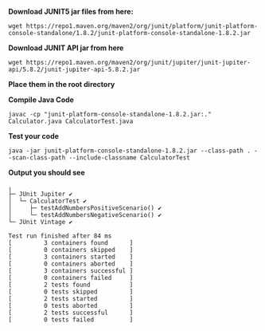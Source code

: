 **Download JUNIT5 jar files from here:**

    wget https://repo1.maven.org/maven2/org/junit/platform/junit-platform-console-standalone/1.8.2/junit-platform-console-standalone-1.8.2.jar


**Download JUNIT API jar from here**

    wget https://repo1.maven.org/maven2/org/junit/jupiter/junit-jupiter-api/5.8.2/junit-jupiter-api-5.8.2.jar

**Place them in the root directory**

**Compile Java Code**

```
javac -cp "junit-platform-console-standalone-1.8.2.jar:." Calculator.java CalculatorTest.java
```

**Test your code**

```
java -jar junit-platform-console-standalone-1.8.2.jar --class-path . --scan-class-path --include-classname CalculatorTest
```

**Output you should see**

```
╷
├─ JUnit Jupiter ✔
│  └─ CalculatorTest ✔
│     ├─ testAddNumbersPositiveScenario() ✔
│     └─ testAddNumbersNegativeScenario() ✔
└─ JUnit Vintage ✔

Test run finished after 84 ms
[         3 containers found      ]
[         0 containers skipped    ]
[         3 containers started    ]
[         0 containers aborted    ]
[         3 containers successful ]
[         0 containers failed     ]
[         2 tests found           ]
[         0 tests skipped         ]
[         2 tests started         ]
[         0 tests aborted         ]
[         2 tests successful      ]
[         0 tests failed          ]

```

